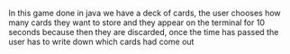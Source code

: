 In this game done in java we have a deck of cards, the user chooses how many cards they want to store 
and they appear on the terminal for 10 seconds because then they are discarded, once the time has passed the user has to write down which cards had come out
